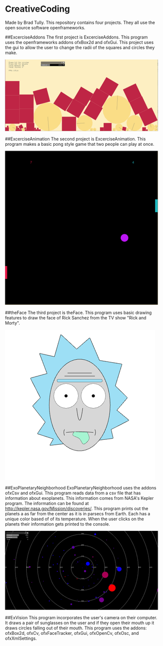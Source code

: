# CreativeCoding
Made by Brad Tully.
This repository contains four projects. They all use the open source software openframeworks. 

##ExcerciseAddons
The first project is ExcerciseAddons. This program uses the openframeworks addons ofxBox2d and ofxGui. This project uses the gui to allow the user to change the radii of the squares and circles they make. 

![alt tag](https://github.com/BradTu/CreativeCoding/blob/master/Addons.PNG)

##ExcerciseAnimation
The second project is ExcerciseAnimation. This program makes a basic pong style game that two people can play at once. 

![alt tag](https://github.com/BradTu/CreativeCoding/blob/master/Animation.PNG)

##theFace
The third project is theFace. This program uses basic drawing features to draw the face of Rick Sanchez from the TV show "Rick and Morty". 

![alt tag](https://github.com/BradTu/CreativeCoding/blob/master/Face.PNG)

##ExoPlanetaryNeighborhood
ExoPlanetaryNeighborhood uses the addons ofxCsv and ofxGui. This program reads data from a csv file that has information about exoplanets. This information comes from NASA's Kepler program. The information can be found at http://kepler.nasa.gov/Mission/discoveries/. This program prints out the planets a as far from the center as it is in parsecs from Earth. Each has a unique color based of of its temperature. When the user clicks on the planets their information gets printed to the console.

![alt tag](https://github.com/BradTu/CreativeCoding/blob/master/ExoPlanetaryNeighborhood.PNG)

##ExVision
This program incorporates the user's camera on their computer. It draws a pair of sunglasses on the user and if they open their mouth up it draws circles falling out of their mouth. This program uses the addons: ofxBox2d, ofxCv, ofxFaceTracker, ofxGui, ofxOpenCv, ofxOsc, and ofxXmlSettings.
